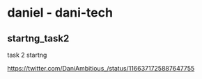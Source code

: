 # daniel - dani-tech

## startng_task2
task 2 startng

https://twitter.com/DaniAmbitious_/status/1166371725887647755

